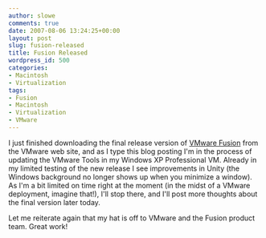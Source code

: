 ```yaml
---
author: slowe
comments: true
date: 2007-08-06 13:24:25+00:00
layout: post
slug: fusion-released
title: Fusion Released
wordpress_id: 500
categories:
- Macintosh
- Virtualization
tags:
- Fusion
- Macintosh
- Virtualization
- VMware
---
```


I just finished downloading the final release version of [VMware Fusion](http://www.vmware.com/products/fusion/) from the VMware web site, and as I type this blog posting I'm in the process of updating the VMware Tools in my Windows XP Professional VM. Already in my limited testing of the new release I see improvements in Unity (the Windows background no longer shows up when you minimize a window). As I'm a bit limited on time right at the moment (in the midst of a VMware deployment, imagine that!), I'll stop there, and I'll post more thoughts about the final version later today.

Let me reiterate again that my hat is off to VMware and the Fusion product team. Great work!
